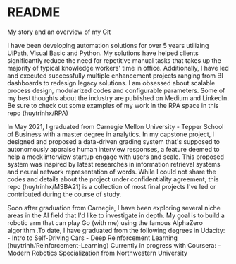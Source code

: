 # README

My story and an overview of my Git
 
I have been developing automation solutions for over 5 years utilizing UiPath, Visual Basic and Python. My solutions have helped clients significantly reduce the need for repetitive manual tasks that takes up the majority of typical knowledge workers' time in office. Additionally, I have led and executed successfully multiple enhancement projects ranging from BI dashboards to redesign legacy solutions. I am obsessed about scalable process design, modularized codes and configurable parameters. Some of my best thoughts about the industry are published on Medium and LinkedIn. Be sure to check out some examples of my work in the RPA space in this repo (huytrinhx/RPA)

In May 2021, I graduated from Carnegie Mellon University - Tepper School of Business with a master degree in analytics. In my capstone project, I designed and proposed a data-driven grading system that's supposed to autonomously appraise human interview responses, a feature deemed to help a mock interview startup engage with users and scale. This proposed system was inspired by latest researches in information retrieval systems and neural network representation of words. While I could not share the codes and details about the project under confidentiality agreement, this repo (huytrinhx/MSBA21) is a collection of most final projects I've led or contributed during the course of study.

Soon after graduation from Carnegie, I have been exploring several niche areas in the AI field that I'd like to investigate in depth. My goal is to build a robotic arm that can play Go (with me) using the famous AlphaZero algorithm .To date, I have graduated from the following degrees in Udacity:
	- Intro to Self-Driving Cars
	- Deep Reinforcement Learning (huytrinh/Reinforcement-Learning)
Currently in progress with Coursera:
	- Modern Robotics Specialization from Northwestern University

